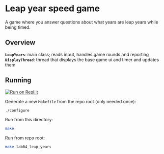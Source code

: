 # Leap year speed game

A game where you answer questions about what years are leap years while being timed.

## Overview

**`LeapYears`**: main class; reads input, handles game rounds and reporting
**`DisplayThread`**: thread that displays the base game ui and timer and updates them

## Running

[![Run on Repl.it](https://repl.it/badge/github/wiisportsresort/apcsa-labs)](https://repl.it/@wiisportsresort/apcsa-labs)

Generate a new `Makefile` from the repo root (only needed once):

```bash
./configure
```

Run from this directory:
```bash
make
```

Run from repo root:

```bash
make lab04_leap_years
```
